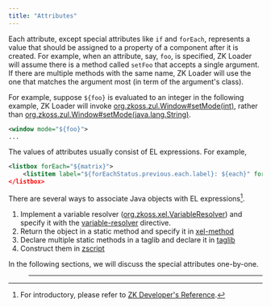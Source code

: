 ```yaml
---
title: "Attributes"
---
```


Each attribute, except special attributes like `if` and `forEach`,
represents a value that should be assigned to a property of a component
after it is created. For example, when an attribute, say, `foo`, is
specified, ZK Loader will assume there is a method called `setFoo` that
accepts a single argument. If there are multiple methods with the same
name, ZK Loader will use the one that matches the argument most (in term
of the argument's class).

For example, suppose `${foo}` is evaluated to an integer in the
following example, ZK Loader will invoke
[org.zkoss.zul.Window#setMode(int)](https://www.zkoss.org/javadoc/latest/zk/org/zkoss/zul/Window.html#setMode(int)), rather
than
[org.zkoss.zul.Window#setMode(java.lang.String)](https://www.zkoss.org/javadoc/latest/zk/org/zkoss/zul/Window.html#setMode(java.lang.String)).

```xml
<window mode="${foo}">
...
```

The values of attributes usually consist of EL expressions. For example,

```xml
<listbox forEach="${matrix}">
    <listitem label="${forEachStatus.previous.each.label}: ${each}" forEach=${each.items}/> <!-- nested-->
</listbox>
```

There are several ways to associate Java objects with EL
expressions[^1].

1.  Implement a variable resolver
    ([org.zkoss.xel.VariableResolver](https://www.zkoss.org/javadoc/latest/zk/org/zkoss/xel/VariableResolver.html))
    and specify it with the
    [variable-resolver](/zuml_ref/variable_resolver)
    directive.
2.  Return the object in a static method and specify it in
    [xel-method](/zuml_ref/xel_method)
3.  Declare multiple static methods in a taglib and declare it in
    [taglib](/zuml_ref/taglib)
4.  Construct them in
    [zscript](/zuml_ref/zscript)

In the following sections, we will discuss the special attributes
one-by-one.

> ------------------------------------------------------------------------
>
> <references/>

[^1]: For introductory, please refer to [ZK Developer's Reference]({{site.baseurl}}/zk_dev_ref/ui_composing/el_expressions).
